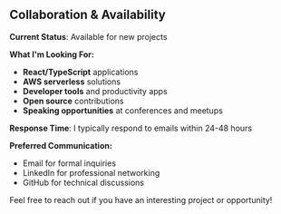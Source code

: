 ## Collaboration & Availability

**Current Status**: Available for new projects

**What I'm Looking For:**
- **React/TypeScript** applications
- **AWS serverless** solutions
- **Developer tools** and productivity apps
- **Open source** contributions
- **Speaking opportunities** at conferences and meetups

**Response Time**: I typically respond to emails within 24-48 hours

**Preferred Communication:**
- Email for formal inquiries
- LinkedIn for professional networking
- GitHub for technical discussions

Feel free to reach out if you have an interesting project or opportunity!
